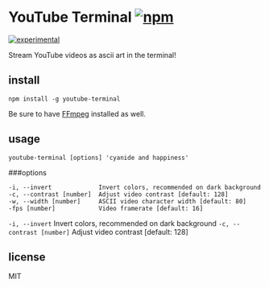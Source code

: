 # YouTube Terminal [![npm][npm-image]][npm-url]

[npm-image]: https://img.shields.io/npm/v/youtube-terminal.svg
[npm-url]: https://www.npmjs.com/package/youtube-terminal

[![experimental](http://hughsk.github.io/stability-badges/dist/experimental.svg)](http://github.com/hughsk/stability-badges)

Stream YouTube videos as ascii art in the terminal!

## install

```
npm install -g youtube-terminal
```

Be sure to have [FFmpeg](https://www.ffmpeg.org) installed as well.

## usage

```
youtube-terminal [options] 'cyanide and happiness'
```

###options
```
-i, --invert             Invert colors, recommended on dark background
-c, --contrast [number]  Adjust video contrast [default: 128]
-w, --width [number]     ASCII video character width [default: 80]
-fps [number]            Video framerate [default: 16]
```

`-i, --invert`            Invert colors, recommended on dark background
`-c, --contrast [number]`  Adjust video contrast [default: 128]

## license

MIT
